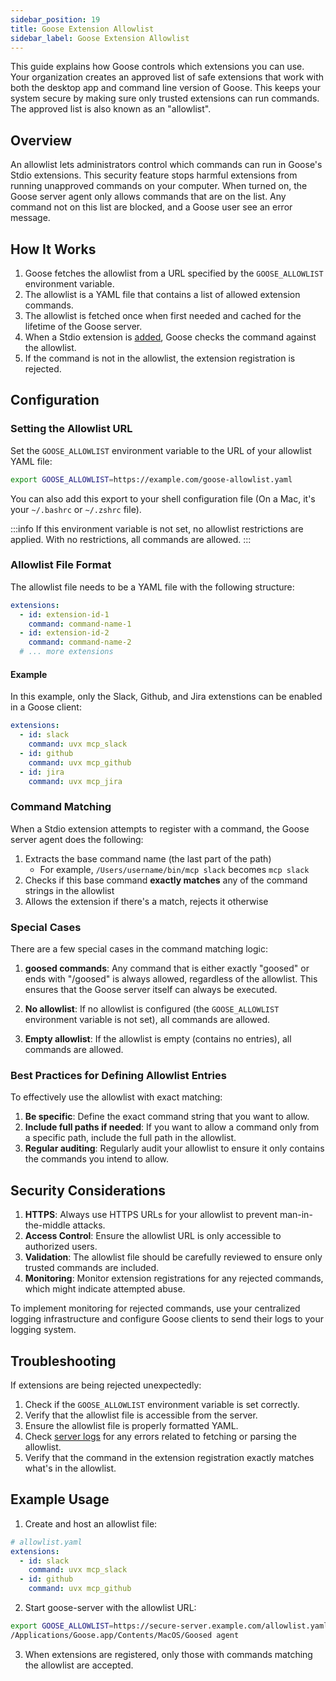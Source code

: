```yaml
---
sidebar_position: 19
title: Goose Extension Allowlist
sidebar_label: Goose Extension Allowlist
---
```


This guide explains how Goose controls which extensions you can use. Your organization creates an approved list of safe extensions that work with both the desktop app and command line version of Goose. This keeps your system secure by making sure only trusted extensions can run commands. The approved list is also known as an "allowlist".

## Overview
An allowlist lets administrators control which commands can run in Goose's Stdio extensions. This security feature stops harmful extensions from running unapproved commands on your computer. When turned on, the Goose server agent only allows commands that are on the list. Any command not on this list are blocked, and a Goose user see an error message.


## How It Works

1. Goose fetches the allowlist from a URL specified by the `GOOSE_ALLOWLIST` environment variable.
2. The allowlist is a YAML file that contains a list of allowed extension commands.
3. The allowlist is fetched once when first needed and cached for the lifetime of the Goose server.
4. When a Stdio extension is [added](/docs/getting-started/using-extensions#adding-extensions), Goose checks the command against the allowlist.
5. If the command is not in the allowlist, the extension registration is rejected.

## Configuration

### Setting the Allowlist URL

Set the `GOOSE_ALLOWLIST` environment variable to the URL of your allowlist YAML file:

```bash
export GOOSE_ALLOWLIST=https://example.com/goose-allowlist.yaml
```

You can also add this export to your shell configuration file (On a Mac, it's your `~/.bashrc` or `~/.zshrc` file). 

:::info
If this environment variable is not set, no allowlist restrictions are applied. With no restrictions, all commands are allowed.
:::

### Allowlist File Format

The allowlist file needs to be a YAML file with the following structure:

```yaml
extensions:
  - id: extension-id-1
    command: command-name-1
  - id: extension-id-2
    command: command-name-2
  # ... more extensions
```

#### Example
In this example, only the Slack, Github, and Jira extenstions can be enabled in a Goose client: 
```yaml
extensions:
  - id: slack
    command: uvx mcp_slack
  - id: github
    command: uvx mcp_github
  - id: jira
    command: uvx mcp_jira
```

### Command Matching

When a Stdio extension attempts to register with a command, the Goose server agent does the following:

1. Extracts the base command name (the last part of the path)
   - For example, `/Users/username/bin/mcp slack` becomes `mcp slack`
2. Checks if this base command **exactly matches** any of the command strings in the allowlist
3. Allows the extension if there's a match, rejects it otherwise

### Special Cases

There are a few special cases in the command matching logic:

1. **goosed commands**: Any command that is either exactly "goosed" or ends with "/goosed" is always allowed, regardless of the allowlist. This ensures that the Goose server itself can always be executed.

2. **No allowlist**: If no allowlist is configured (the `GOOSE_ALLOWLIST` environment variable is not set), all commands are allowed.

3. **Empty allowlist**: If the allowlist is empty (contains no entries), all commands are allowed.

### Best Practices for Defining Allowlist Entries

To effectively use the allowlist with exact matching:

1. **Be specific**: Define the exact command string that you want to allow.
2. **Include full paths if needed**: If you want to allow a command only from a specific path, include the full path in the allowlist.
3. **Regular auditing**: Regularly audit your allowlist to ensure it only contains the commands you intend to allow.

## Security Considerations

1. **HTTPS**: Always use HTTPS URLs for your allowlist to prevent man-in-the-middle attacks.
2. **Access Control**: Ensure the allowlist URL is only accessible to authorized users.
3. **Validation**: The allowlist file should be carefully reviewed to ensure only trusted commands are included.
4. **Monitoring**: Monitor extension registrations for any rejected commands, which might indicate attempted abuse.

To implement monitoring for rejected commands, use your centralized logging infrastructure and configure Goose clients to send their logs to your logging system.

## Troubleshooting

If extensions are being rejected unexpectedly:

1. Check if the `GOOSE_ALLOWLIST` environment variable is set correctly.
2. Verify that the allowlist file is accessible from the server.
3. Ensure the allowlist file is properly formatted YAML.
4. Check [server logs](/docs/guides/logs) for any errors related to fetching or parsing the allowlist.
5. Verify that the command in the extension registration exactly matches what's in the allowlist.

## Example Usage

1. Create and host an allowlist file:

```yaml
# allowlist.yaml
extensions:
  - id: slack
    command: uvx mcp_slack
  - id: github
    command: uvx mcp_github
```

2. Start goose-server with the allowlist URL:

```bash
export GOOSE_ALLOWLIST=https://secure-server.example.com/allowlist.yaml
/Applications/Goose.app/Contents/MacOS/Goosed agent
```

3. When extensions are registered, only those with commands matching the allowlist are accepted.